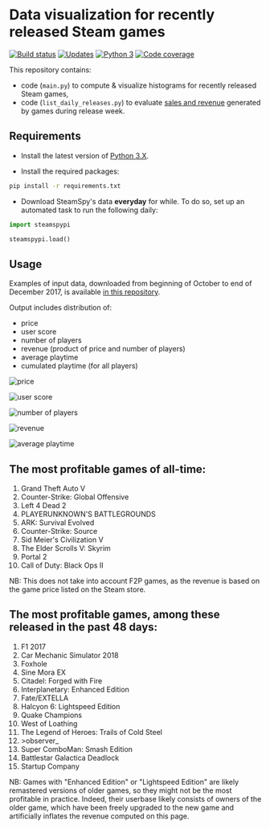 # Data visualization for recently released Steam games

 [![Build status][Build image]][Build] [![Updates][Dependency image]][PyUp] [![Python 3][Python3 image]][PyUp] [![Code coverage][Codecov image]][Codecov]

  [Build]: https://travis-ci.org/woctezuma/recent-sales
  [Build image]: https://travis-ci.org/woctezuma/recent-sales.svg?branch=master

  [PyUp]: https://pyup.io/repos/github/woctezuma/recent-sales/
  [Dependency image]: https://pyup.io/repos/github/woctezuma/recent-sales/shield.svg
  [Python3 image]: https://pyup.io/repos/github/woctezuma/recent-sales/python-3-shield.svg

  [Codecov]: https://codecov.io/gh/woctezuma/recent-sales
  [Codecov image]: https://codecov.io/gh/woctezuma/recent-sales/branch/master/graph/badge.svg

This repository contains:
* code (`main.py`) to compute & visualize histograms for recently released Steam games,
* code (`list_daily_releases.py`) to evaluate [sales and revenue](output.txt) generated by games during release week.

## Requirements ##

- Install the latest version of [Python 3.X](https://www.python.org/downloads/).

- Install the required packages:

```bash
pip install -r requirements.txt
```

- Download SteamSpy's data **everyday** for while. To do so, set up an automated task to run the following daily:

```python
import steamspypi

steamspypi.load()
```

## Usage ##

Examples of input data, downloaded from beginning of October to end of December 2017, is available [in this repository](https://github.com/woctezuma/recent-sales-data).

Output includes distribution of:
* price
* user score
* number of players
* revenue (product of price and number of players)
* average playtime
* cumulated playtime (for all players)

![price](https://i.imgur.com/iNZBAio.png)

![user score](https://i.imgur.com/ikhiOSt.png)

![number of players](https://i.imgur.com/L7Wme1D.png)

![revenue](https://i.imgur.com/h14Zr9W.png)

![average playtime](https://i.imgur.com/NYTMqGH.png)

## The most profitable games of all-time:
1.    Grand Theft Auto V
2.    Counter-Strike: Global Offensive
3.    Left 4 Dead 2
4.    PLAYERUNKNOWN'S BATTLEGROUNDS
5.    ARK: Survival Evolved
6.    Counter-Strike: Source
7.    Sid Meier's Civilization V
8.    The Elder Scrolls V: Skyrim
9.    Portal 2
10.    Call of Duty: Black Ops II

NB: This does not take into account F2P games, as the revenue is based on the game price listed on the Steam store.

## The most profitable games, among these released in the past 48 days:
1.    F1 2017
2.    Car Mechanic Simulator 2018
3.    Foxhole
4.    Sine Mora EX
5.    Citadel: Forged with Fire
6.    Interplanetary: Enhanced Edition
7.    Fate/EXTELLA
 8.   Halcyon 6: Lightspeed Edition
 9.   Quake Champions
 10.   West of Loathing
 11. The Legend of Heroes: Trails of Cold Steel
12. \>observer_
13. Super ComboMan: Smash Edition
14. Battlestar Galactica Deadlock
15. Startup Company
 
NB: Games with "Enhanced Edition" or "Lightspeed Edition" are likely remastered versions of older games, so they might not be the most profitable in practice. Indeed, their userbase likely consists of owners of the older game, which have been freely upgraded to the new game and artificially inflates the revenue computed on this page.
